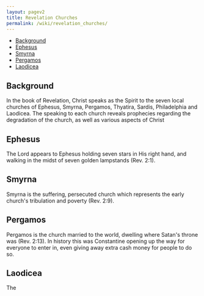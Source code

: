 ```yaml
---
layout: pagev2
title: Revelation Churches
permalink: /wiki/revelation_churches/
---
```

- [Background](#background)
- [Ephesus](#ephesus)
- [Smyrna](#smyrna)
- [Pergamos](#pergamos)
- [Laodicea](#laodicea)

## Background

In the book of Revelation, Christ speaks as the Spirit to the seven local churches of Ephesus, Smyrna, Pergamos, Thyatira, Sardis, Philadelphia and Laodicea. The speaking to each church reveals prophecies regarding the degradation of the church, as well as various aspects of Christ

## Ephesus

The Lord appears to Ephesus holding seven stars in His right hand, and walking in the midst of seven golden lampstands (Rev. 2:1). 

## Smyrna

Smyrna is the suffering, persecuted church which represents the early church's tribulation and poverty (Rev. 2:9). 

## Pergamos

Pergamos is the church married to the world, dwelling where Satan's throne was (Rev. 2:13). In history this was Constantine opening up the way for everyone to enter in, even giving away extra cash money for people to do so.

## Laodicea

The 
